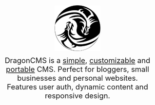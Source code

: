<p align='center'>
  <img src='client\src\assets\dragon.png' width='150px'>
</p>


<p align='center'><font size='5'>DragonCMS is a <span style='text-decoration:underline'>simple</span>, <span style='text-decoration:underline'>customizable</span> and <span style='text-decoration:underline'>portable</span> CMS. Perfect for bloggers, small businesses and personal websites.<br>Features user auth, dynamic content and responsive design.</font></p>